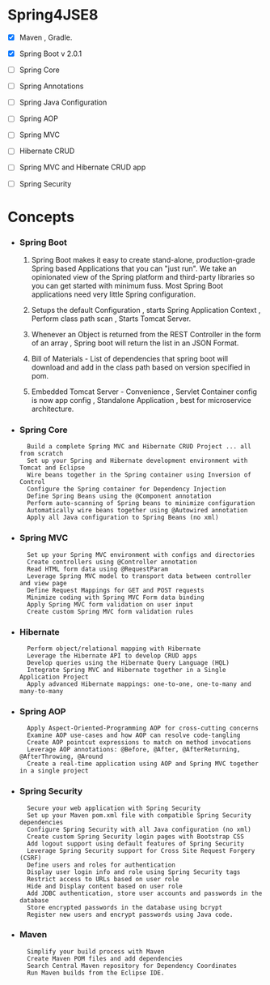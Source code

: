 # Spring4JSE8

- [x] Maven , Gradle.
- [x] Spring Boot v 2.0.1
- [ ] Spring Core
- [ ] Spring Annotations
- [ ] Spring Java Configuration
- [ ] Spring AOP
- [ ] Spring MVC
- [ ] Hibernate CRUD
- [ ] Spring MVC and Hibernate CRUD app
- [ ] Spring Security


# Concepts
- ### Spring Boot

    1) Spring Boot makes it easy to create stand-alone, production-grade Spring based Applications that you can "just run". We take an opinionated view of the Spring platform and third-party libraries so you can get started with minimum fuss. Most Spring Boot applications need very little Spring configuration.

	2) Setups the default Configuration , starts Spring Application Context , Perform class path scan , Starts Tomcat Server.
	3) Whenever an Object is returned from the REST Controller in the form of an array , Spring boot will return the list in an JSON Format.
	4) Bill of Materials - List of dependencies that spring boot will download and add in the class path based on version specified in pom.
	5) Embedded Tomcat Server - Convenience , Servlet Container config is now app config , Standalone Application , best for microservice architecture.

		
- ### Spring Core
       	Build a complete Spring MVC and Hibernate CRUD Project ... all from scratch
        Set up your Spring and Hibernate development environment with Tomcat and Eclipse
        Wire beans together in the Spring container using Inversion of Control
        Configure the Spring container for Dependency Injection
        Define Spring Beans using the @Component annotation
        Perform auto-scanning of Spring beans to minimize configuration
        Automatically wire beans together using @Autowired annotation
        Apply all Java configuration to Spring Beans (no xml)
- ### Spring MVC
        Set up your Spring MVC environment with configs and directories
        Create controllers using @Controller annotation
        Read HTML form data using @RequestParam
        Leverage Spring MVC model to transport data between controller and view page
        Define Request Mappings for GET and POST requests
        Minimize coding with Spring MVC Form data binding
        Apply Spring MVC form validation on user input
        Create custom Spring MVC form validation rules
- ### Hibernate
        Perform object/relational mapping with Hibernate
        Leverage the Hibernate API to develop CRUD apps
        Develop queries using the Hibernate Query Language (HQL)
        Integrate Spring MVC and Hibernate together in a Single Application Project
        Apply advanced Hibernate mappings: one-to-one, one-to-many and many-to-many
- ### Spring AOP
        Apply Aspect-Oriented-Programming AOP for cross-cutting concerns
        Examine AOP use-cases and how AOP can resolve code-tangling
        Create AOP pointcut expressions to match on method invocations
        Leverage AOP annotations: @Before, @After, @AfterReturning, @AfterThrowing, @Around
        Create a real-time application using AOP and Spring MVC together in a single project
- ### Spring Security
        Secure your web application with Spring Security
        Set up your Maven pom.xml file with compatible Spring Security dependencies
        Configure Spring Security with all Java configuration (no xml)
        Create custom Spring Security login pages with Bootstrap CSS
        Add logout support using default features of Spring Security
        Leverage Spring Security support for Cross Site Request Forgery (CSRF)
        Define users and roles for authentication
        Display user login info and role using Spring Security tags
        Restrict access to URLs based on user role
        Hide and Display content based on user role
        Add JDBC authentication, store user accounts and passwords in the database
        Store encrypted passwords in the database using bcrypt
        Register new users and encrypt passwords using Java code.
- ### Maven
        Simplify your build process with Maven
        Create Maven POM files and add dependencies
        Search Central Maven repository for Dependency Coordinates
        Run Maven builds from the Eclipse IDE.